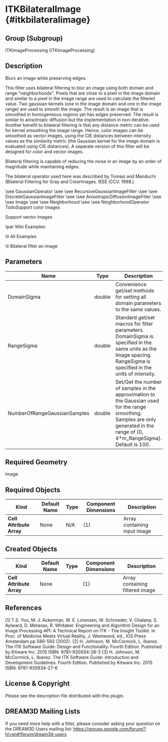 ITKBilateralImage {#itkbilateralimage}
=================

## Group (Subgroup) ##
ITKImageProcessing (ITKImageProcessing)

## Description ##
Blurs an image while preserving edges.

This filter uses bilateral filtering to blur an image using both domain and range "neighborhoods". Pixels that are close to a pixel in the image domain and similar to a pixel in the image range are used to calculate the filtered value. Two gaussian kernels (one in the image domain and one in the image range) are used to smooth the image. The result is an image that is smoothed in homogeneous regions yet has edges preserved. The result is similar to anisotropic diffusion but the implementation in non-iterative. Another benefit to bilateral filtering is that any distance metric can be used for kernel smoothing the image range. Hence, color images can be smoothed as vector images, using the CIE distances between intensity values as the similarity metric (the Gaussian kernel for the image domain is evaluated using CIE distances). A separate version of this filter will be designed for color and vector images.

Bilateral filtering is capable of reducing the noise in an image by an order of magnitude while maintaining edges.

The bilateral operator used here was described by Tomasi and Manduchi (Bilateral Filtering for Gray and ColorImages. IEEE ICCV. 1998.)

\see GaussianOperator 
\see 
\see RecursiveGaussianImageFilter 
\see 
\see DiscreteGaussianImageFilter 
\see 
\see AnisotropicDiffusionImageFilter 
\see 
\see Image 
\see 
\see Neighborhood 
\see 
\see NeighborhoodOperator 
TodoSupport color images

Support vector images

\par Wiki Examples:

\li All Examples 

\li Bilateral filter an image

## Parameters ##

| Name | Type | Description |
|------|------|-------------|
| DomainSigma | double| Convenience get/set methods for setting all domain parameters to the same values. |
| RangeSigma | double| Standard get/set macros for filter parameters. DomainSigma is specified in the same units as the Image spacing. RangeSigma is specified in the units of intensity. |
| NumberOfRangeGaussianSamples | double| Set/Get the number of samples in the approximation to the Gaussian used for the range smoothing. Samples are only generated in the range of [0, 4*m_RangeSigma]. Default is 100. |


## Required Geometry ##
Image

## Required Objects ##

| Kind | Default Name | Type | Component Dimensions | Description |
|------|--------------|------|----------------------|-------------|
| **Cell Attribute Array** | None | N/A | (1)  | Array containing input image

## Created Objects ##

| Kind | Default Name | Type | Component Dimensions | Description |
|------|--------------|------|----------------------|-------------|
| **Cell Attribute Array** | None |  | (1)  | Array containing filtered image

## References ##
[1] T.S. Yoo, M. J. Ackerman, W. E. Lorensen, W. Schroeder, V. Chalana, S. Aylward, D. Metaxas, R. Whitaker. Engineering and Algorithm Design for an Image Processing API: A Technical Report on ITK - The Insight Toolkit. In Proc. of Medicine Meets Virtual Reality, J. Westwood, ed., IOS Press Amsterdam pp 586-592 (2002). 
[2] H. Johnson, M. McCormick, L. Ibanez. The ITK Software Guide: Design and Functionality. Fourth Edition. Published by Kitware Inc. 2015 ISBN: 9781-930934-28-3
[3] H. Johnson, M. McCormick, L. Ibanez. The ITK Software Guide: Introduction and Development Guidelines. Fourth Edition. Published by Kitware Inc. 2015 ISBN: 9781-930934-27-6

## License & Copyright ##

Please see the description file distributed with this plugin.

## DREAM3D Mailing Lists ##

If you need more help with a filter, please consider asking your question on the DREAM3D Users mailing list:
https://groups.google.com/forum/?hl=en#!forum/dream3d-users
